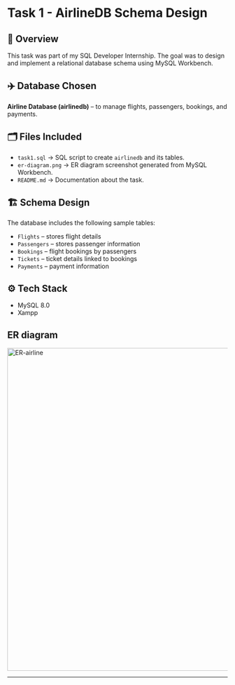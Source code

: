 # Task 1 - AirlineDB Schema Design

## 📌 Overview
This task was part of my SQL Developer Internship. The goal was to design and 
implement a relational database schema using MySQL Workbench.

## ✈️ Database Chosen
**Airline Database (airlinedb)** – to manage flights, passengers, bookings, and payments.

## 🗂️ Files Included
- `task1.sql` → SQL script to create `airlinedb` and its tables.
- `er-diagram.png` → ER diagram screenshot generated from MySQL Workbench.
- `README.md` → Documentation about the task.

## 🏗️ Schema Design
The database includes the following sample tables:
- `Flights` – stores flight details
- `Passengers` – stores passenger information
- `Bookings` – flight bookings by passengers
- `Tickets` – ticket details linked to bookings
- `Payments` – payment information

## ⚙️ Tech Stack
- MySQL 8.0
- Xampp


 ## ER diagram
<img width="1822" height="736" alt="ER-airline" src="https://github.com/user-attachments/assets/350431c3-c979-4f51-a3ba-3e7cc0ab9b1f" />

---
